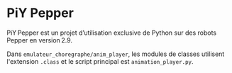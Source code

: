 # PiY Pepper

PiY Pepper est un projet d’utilisation exclusive de Python sur des robots Pepper en version 2.9.

Dans `emulateur_choregraphe/anim_player`, les modules de classes utilisent l'extension `.class` et le script principal est `animation_player.py`.
